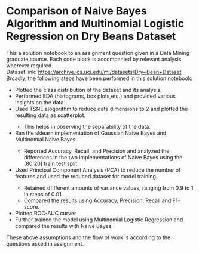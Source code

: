 # Comparison of Naive Bayes Algorithm and Multinomial Logistic Regression on Dry Beans Dataset
This a solution notebook to an assignment question given in a Data Mining graduate course. Each code block is accompanied by relevant analysis wherever required. </br>
Dataset link: https://archive.ics.uci.edu/ml/datasets/Dry+Bean+Dataset </br>
Broadly, the following steps have been performed in this solution notebook:
<ul>
<li> Plotted the class distribution of the dataset and its analysis. </li>
<li> Performed EDA (histograms, box plots,etc.) and provided various insights on the data.</li>
<li> Used TSNE alogorithm to reduce data dimensions to 2 and plotted the resulting data as scatterplot.  </li>

  <ul> <li> This helps in observing the separability of the data. </li></ul>
  
<li> Ran the sklearn implementation of Gaussian Naive Bayes and Multinomial Naive Bayes.</li> 
  <ul>
  <li> Reported Accuracy, Recall, and Precision and analyzed the differences in the two implementations of Naive Bayes using the [80:20] train test split</li>

  
  </ul>

<li> Used Principal Component Analysis (PCA) to reduce the number of features and used the reduced dataset for model training. </li>
  
  <ul> 
  <li> Retained dfifferent amounts of variance values, ranging from 0.9 to 1 in steps of 0.01. </li>
  <li> Compared the results using Accuracy, Precision, Recall and F1-score. </li>
  </ul>
  
 <li>Plotted ROC-AUC curves  </li>
 <li> Further trained the model using Multinomial Logistic Regression and compared the results with Naive Bayes. </li>
</ul>
These above assumptions and the flow of work is according to the questions asked in assignment.
